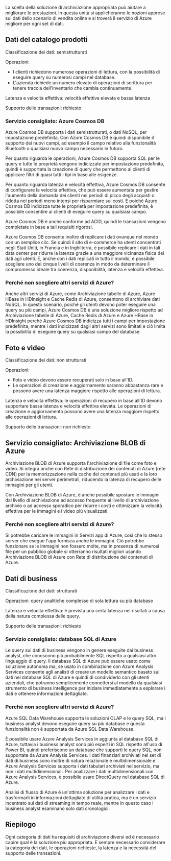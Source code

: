 La scelta della soluzione di archiviazione appropriata può aiutare a migliorare le prestazioni. In questa unità si applicheranno le nozioni apprese sui dati dello scenario di vendita online e si troverà il servizio di Azure migliore per ogni set di dati. 

## <a name="product-catalog-data"></a>Dati del catalogo prodotti

Classificazione dei dati: semistrutturati

Operazioni:

* I clienti richiedono numerose operazioni di lettura, con la possibilità di eseguire query su numerosi campi nel database.
* L'azienda richiede un numero elevato di operazioni di scrittura per tenere traccia dell'inventario che cambia continuamente.

Latenza e velocità effettiva: velocità effettiva elevata e bassa latenza

Supporto delle transazioni: richiesto

### <a name="recommended-service-azure-cosmos-db"></a>Servizio consigliato: Azure Cosmos DB

Azure Cosmos DB supporta i dati semistrutturati, o dati NoSQL, per impostazione predefinita. Con Azure Cosmos DB è quindi disponibile il supporto dei nuovi campi, ad esempio il campo relativo alla funzionalità Bluetooth o qualsiasi nuovo campo necessario in futuro.

Per quanto riguarda le operazioni, Azure Cosmos DB supporta SQL per le query e tutte le proprietà vengono indicizzate per impostazione predefinita, quindi è supportata la creazione di query che permettono ai clienti di applicare filtri di quasi tutti i tipi in base alle esigenze.

Per quanto riguarda latenza e velocità effettiva, Azure Cosmos DB consente di configurare la velocità effettiva, che può essere aumentata per gestire l'aumento della domanda dei clienti nei periodi di picco degli acquisti o ridotta nei periodi meno intensi per risparmiare sui costi. E poiché Azure Cosmos DB indicizza tutte le proprietà per impostazione predefinita, è possibile consentire ai clienti di eseguire query su qualsiasi campo.

Azure Cosmos DB è anche conforme ad ACID, quindi le transazioni vengono completate in base a tali requisiti rigorosi.

Azure Cosmos DB consente inoltre di replicare i dati ovunque nel mondo con un semplice clic. Se quindi il sito di e-commerce ha utenti concentrati negli Stati Uniti, in Francia e in Inghilterra, è possibile replicare i dati in tali data center per ridurre la latenza grazie a una maggiore vicinanza fisica dei dati agli utenti. E, anche con i dati replicati in tutto il mondo, è possibile scegliere uno dei cinque livelli di coerenza in modo da determinare il compromesso ideale tra coerenza, disponibilità, latenza e velocità effettiva.

### <a name="why-not-other-azure-services"></a>Perché non scegliere altri servizi di Azure?

Anche altri servizi di Azure, come Archiviazione tabelle di Azure, Azure HBase in HDInsight e Cache Redis di Azure, consentono di archiviare dati NoSQL. In questo scenario, poiché gli utenti devono poter eseguire una query su più campi, Azure Cosmos DB è una soluzione migliore rispetto ad Archiviazione tabelle di Azure, Cache Redis di Azure e Azure HBase in HDInsight perché Azure Cosmos DB indicizza tutti i campi per impostazione predefinita, mentre i dati indicizzati dagli altri servizi sono limitati e ciò limita la possibilità di eseguire query su qualsiasi campo del database.

## <a name="photos-and-videos"></a>Foto e video

Classificazione dei dati: non strutturati

Operazioni:

* Foto e video devono essere recuperati solo in base all'ID.
* Le operazioni di creazione e aggiornamento saranno abbastanza rare e possono avere una latenza maggiore rispetto alle operazioni di lettura.

Latenza e velocità effettiva: le operazioni di recupero in base all'ID devono supportare bassa latenza e velocità effettiva elevata. Le operazioni di creazione e aggiornamento possono avere una latenza maggiore rispetto alle operazioni di lettura.

Supporto delle transazioni: non richiesto

## <a name="recommended-service-azure-blob-storage"></a>Servizio consigliato: Archiviazione BLOB di Azure

Archiviazione BLOB di Azure supporta l'archiviazione di file come foto e video. Si integra anche con Rete di distribuzione dei contenuti di Azure (rete CDN) per la memorizzazione nella cache dei contenuti più usati e la loro archiviazione nei server perimetrali, riducendo la latenza di recupero delle immagini per gli utenti.

Con Archiviazione BLOB di Azure, è anche possibile spostare le immagini dal livello di archiviazione ad accesso frequente al livello di archiviazione archivio o ad accesso sporadico per ridurre i costi e ottimizzare la velocità effettiva per le immagini e i video più visualizzati.

### <a name="why-not-other-azure-services"></a>Perché non scegliere altri servizi di Azure?

Si potrebbe caricare le immagini in Servizi app di Azure, così che lo stesso server che esegue l'app fornisca anche le immagini. Ciò potrebbe funzionare se le immagini non fossero molte, ma in presenza di numerosi file per un pubblico globale si otterranno risultati migliori usando Archiviazione BLOB di Azure con Rete di distribuzione dei contenuti di Azure.

## <a name="business-data"></a>Dati di business

Classificazione dei dati: strutturati

Operazioni: query analitiche complesse di sola lettura su più database

Latenza e velocità effettiva: è prevista una certa latenza nei risultati a causa della natura complessa delle query.

Supporto delle transazioni: richiesto

### <a name="recommended-service-azure-sql-database"></a>Servizio consigliato: database SQL di Azure

Le query sui dati di business vengono in genere eseguite dai business analyst, che conoscono più probabilmente SQL rispetto a qualsiasi altro linguaggio di query. Il database SQL di Azure può essere usato come soluzione autonoma ma, se usato in combinazione con Azure Analysis Services consente agli analisti di creare un modello semantico basato sui dati nel database SQL di Azure e quindi di condividerlo con gli utenti aziendali, che potranno semplicemente connettersi al modello da qualsiasi strumento di business intelligence per iniziare immediatamente a esplorare i dati e ottenere informazioni dettagliate. 

### <a name="why-not-other-azure-services"></a>Perché non scegliere altri servizi di Azure?

Azure SQL Data Warehouse supporta le soluzioni OLAP e le query SQL, ma i business analyst devono eseguire query su più database e questa funzionalità non è supportata da Azure SQL Data Warehouse.

È possibile usare Azure Analysis Services in aggiunta al database SQL di Azure, tuttavia i business analyst sono più esperti in SQL rispetto all'uso di Power BI, quindi preferiscono un database che supporti le query SQL, non supportate da Azure Analysis Services. I dati finanziari archiviati nel set di dati di business sono inoltre di natura relazionale e multidimensionale e Azure Analysis Services supporta i dati tabulari archiviati nel servizio, ma non i dati multidimensionali. Per analizzare i dati multidimensionali con Azure Analysis Services, è possibile usare DirectQuery nel database SQL di Azure.

Analisi di flusso di Azure è un'ottima soluzione per analizzare i dati e trasformarli in informazioni dettagliate di utilità pratica, ma è un servizio incentrato sui dati di streaming in tempo reale, mentre in questo caso i business analyst esaminano solo dati cronologici.

## <a name="summary"></a>Riepilogo

Ogni categoria di dati ha requisiti di archiviazione diversi ed è necessario capire qual è la soluzione più appropriata. È sempre necessario considerare la categoria dei dati, le operazioni richieste, la latenza e la necessità del supporto delle transazioni.
